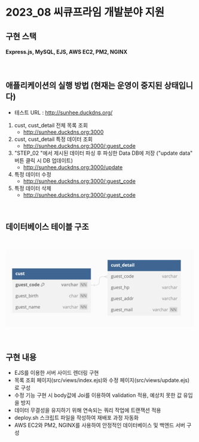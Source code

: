 # 2023_08 씨큐프라임 개발분야 지원 

## 구현 스택

#### Express.js, MySQL, EJS, AWS EC2, PM2, NGINX

 <br/>

## 애플리케이션의 실행 방법 (현재는 운영이 중지된 상태입니다)

- 테스트 URL : http://sunhee.duckdns.org/

1. cust, cust_detail 전체 목록 조회
   - http://sunhee.duckdns.org:3000
2. cust, cust_detail 특정 데이터 조회
   - http://sunhee.duckdns.org:3000/:guest_code
3. "STEP_02 "에서 제시된 데이터 파싱 후 파싱한 Data DB에 저장 ("update data" 버튼 클릭 시 DB 업데이트)
   - http://sunhee.duckdns.org:3000/update
4. 특정 데이터 수정
   - http://sunhee.duckdns.org:3000/:guest_code
5. 특정 데이터 삭제
   - http://sunhee.duckdns.org:3000/:guest_code
  
<br/>

## 데이터베이스 테이블 구조
 <br/>

![Alt text](image.png)

<br/>

## 구현 내용

- EJS를 이용한 서버 사이드 렌더링 구현
- 목록 조회 페이지(src/views/index.ejs)와 수정 페이지(src/views/update.ejs)로 구성
- 수정 기능 구현 시 body값에 Joi를 이용하여 validation 적용, 예상치 못한 값 유입을 방지
- 데이터 무결성을 유지하기 위해 연속되는 쿼리 작업에 트랜잭션 적용
- deploy.sh 스크립트 파일을 작성하여 재배포 과정 자동화
- AWS EC2와 PM2, NGINX를 사용하여 안정적인 데이터베이스 및 백엔드 서버 구성

